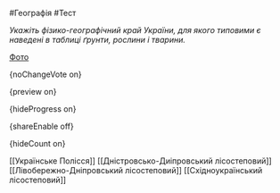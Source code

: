 #Географія #Тест

*Укажіть фізико-географічний край України, для якого типовими є наведені в таблиці ґрунти, рослини і тварини.*

[Фото](https://zno.osvita.ua//doc/images/znotest/51/5183/19.jpg)

{noChangeVote on}

{preview on}

{hideProgress on}

{shareEnable off}

{hideCount on}

[[Українське Полісся]]
[[Дністровсько-Диіпровський лісостеповий]]
[[Лівобережно-Дніпровський лісостеповий]]
[[Східноукраїнський лісостеповий]]
